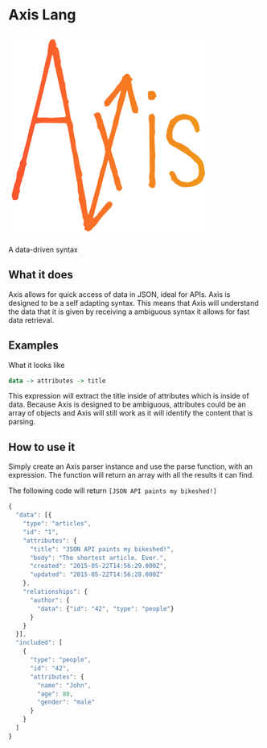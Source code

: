 # Axis Lang

![logo](logo/axisLogo.png)

A data-driven syntax

## What it does

Axis allows for quick access of data in JSON, ideal for APIs. Axis is designed to be a self adapting syntax. This means that Axis will understand the data that it is given by receiving a ambiguous syntax it allows for fast data retrieval.


## Examples

What it looks like

```haskell
data -> attributes -> title
```

This expression will extract the title inside of attributes which is inside of data. Because Axis is designed to be ambiguous, attributes could be an array of objects and Axis will still work as it will identify the content that is parsing.

## How to use it

Simply create an Axis parser instance and use the parse function, with an expression. The function will return an array with all the results it can find.

The following code will return `[JSON API paints my bikeshed!]`
```javascript
{
  "data": [{
    "type": "articles",
    "id": "1",
    "attributes": {
      "title": "JSON API paints my bikeshed!",
      "body": "The shortest article. Ever.",
      "created": "2015-05-22T14:56:29.000Z",
      "updated": "2015-05-22T14:56:28.000Z"
    },
    "relationships": {
      "author": {
        "data": {"id": "42", "type": "people"}
      }
    }
  }],
  "included": [
    {
      "type": "people",
      "id": "42",
      "attributes": {
        "name": "John",
        "age": 80,
        "gender": "male"
      }
    }
  ]
}
```
